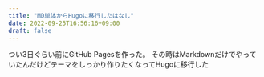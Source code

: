 ```yaml
---
title: "MD単体からHugoに移行したはなし"
date: 2022-09-25T16:56:16+09:00
draft: false
---
```


つい3日ぐらい前にGitHub Pagesを作った。
その時はMarkdownだけでやっていたんだけどテーマをしっかり作りたくなってHugoに移行した

